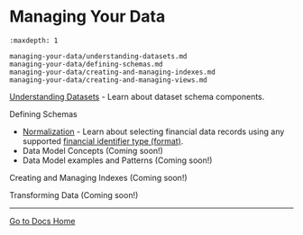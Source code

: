 # Managing Your Data


```{toctree}
:maxdepth: 1

managing-your-data/understanding-datasets.md
managing-your-data/defining-schemas.md
managing-your-data/creating-and-managing-indexes.md
managing-your-data/creating-and-managing-views.md
```

[Understanding Datasets](./managing-your-data/understanding-datasets.md) - Learn about dataset schema components.

Defining Schemas

- [Normalization](./managing-your-data/defining-schemas/normalization.md) - Learn about selecting financial data records using any supported [financial identifier type \(format\)](../reference/financial-identifiers.md).
- Data Model Concepts (Coming soon!)
- Data Model examples and Patterns (Coming soon!)

Creating and Managing Indexes (Coming soon!)

Transforming Data (Coming soon!)

---
[Go to Docs Home](https://github.com/iexcloud/docs/blob/main/README.md)